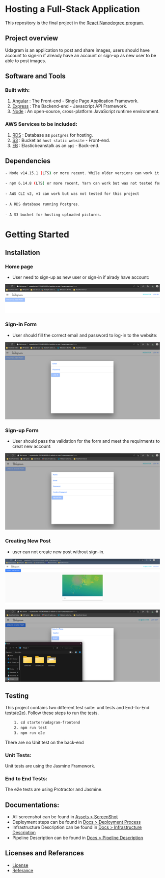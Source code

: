 # Hosting a Full-Stack Application

This repository is the final project in the [React Nanodegree program](https://www.udacity.com/course/react-nanodegree--nd019).

## Project overview

Udagram is an application to post and share images, users should have account to sign-in if already have an account or sign-up as new user to be able to post images.

## Software and Tools

### Built with:

1. [Angular](https://angular.io/) : The Front-end - Single Page Application Framework.
2. [Express](https://expressjs.com/) : The Backend-end - Javascript API Framework.
3. [Node](https://nodejs.org/en/) : An open-source, cross-platform JavaScript runtime environment.

### AWS Services to be included:

1. [RDS](https://aws.amazon.com/rds/) : Database as `postgres` for hosting.
2. [S3](https://aws.amazon.com/getting-started/hands-on/host-static-website/) : Bucket as `host static website` - Front-end.
3. [EB](https://docs.aws.amazon.com/elasticbeanstalk/latest/dg/GettingStarted.html) : Elasticbeanstalk as an `api` - Back-end.

## Dependencies
```bash
- Node v14.15.1 (LTS) or more recent. While older versions can work it is advisable to keep node to latest LTS version

- npm 6.14.8 (LTS) or more recent, Yarn can work but was not tested for this project

- AWS CLI v2, v1 can work but was not tested for this project

- A RDS database running Postgres.

- A S3 bucket for hosting uploaded pictures.
```
# Getting Started
## Installation
### Home page

- User need to sign-up as new user or sign-in if alrady have account:

![home page](assets/screenshot/home_page.png)

### Sign-in Form

- User should fill the correct email and password to log-in to the website:

![sign-in](assets/screenshot/log-in_form.png)

### Sign-up Form

- User should pass tha validation for the form and meet the requirments to creat new account:

![sign-up](assets/screenshot/sign-up_form.png)

### Creating New Post

- user can not create new post without sign-in.

![home page](assets/screenshot/udagram-frontend_creating_post.png)

![Creating post](assets/screenshot/creating-post_form.png)

## Testing
This project contains two different test suite: unit tests and End-To-End tests(e2e). Follow these steps to run the tests.
```bash
    1. cd starter/udagram-frontend
    2. npm run test
    3. npm run e2e
```

There are no Unit test on the back-end

### Unit Tests:
Unit tests are using the Jasmine Framework.

### End to End Tests:
The e2e tests are using Protractor and Jasmine.

## Documentations:

- All screenshot can be found in [Assets > ScreenShot](/assets/screenshot/)
- Deployment steps can be found in [Docs > Deployment Process](/Docs/Deployment%20Process.md)
- Infrastructure Description can be found in [Docs > Infrastructure Description](/Docs/Infrastructure_description.md)
- Pipeline Description can be found in [Docs > Pipeline Description](/Docs/Pipeline_description.md)

## Licenses and Referances
- [License](https://github.com/udacity/nd0067-c4-deployment-process-project-starter/blob/master/LICENSE.txt)
- [Referance](https://github.com/udacity/nd0067-c4-deployment-process-project-starter)

